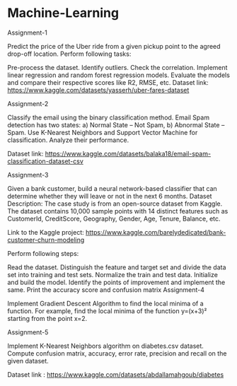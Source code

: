# Machine-Learning

Assignment-1

Predict the price of the Uber ride from a given pickup point to the agreed drop-off location. Perform following tasks:

Pre-process the dataset.
Identify outliers.
Check the correlation.
Implement linear regression and random forest regression models.
Evaluate the models and compare their respective scores like R2, RMSE, etc.
Dataset link: https://www.kaggle.com/datasets/yasserh/uber-fares-dataset

Assignment-2

Classify the email using the binary classification method. Email Spam detection has two states: a) Normal State – Not Spam, b) Abnormal State – Spam. Use K-Nearest Neighbors and Support Vector Machine for classification. Analyze their performance.

Dataset link: https://www.kaggle.com/datasets/balaka18/email-spam-classification-dataset-csv

Assignment-3

Given a bank customer, build a neural network-based classifier that can determine whether they will leave or not in the next 6 months. Dataset Description: The case study is from an open-source dataset from Kaggle. The dataset contains 10,000 sample points with 14 distinct features such as CustomerId, CreditScore, Geography, Gender, Age, Tenure, Balance, etc.

Link to the Kaggle project: https://www.kaggle.com/barelydedicated/bank-customer-churn-modeling

Perform following steps:

Read the dataset.
Distinguish the feature and target set and divide the data set into training and test sets.
Normalize the train and test data.
Initialize and build the model. Identify the points of improvement and implement the same.
Print the accuracy score and confusion matrix
Assignment-4

Implement Gradient Descent Algorithm to find the local minima of a function. For example, find the local minima of the function y=(x+3)² starting from the point x=2.

Assignment-5

Implement K-Nearest Neighbors algorithm on diabetes.csv dataset. Compute confusion matrix, accuracy, error rate, precision and recall on the given dataset.

Dataset link : https://www.kaggle.com/datasets/abdallamahgoub/diabetes
